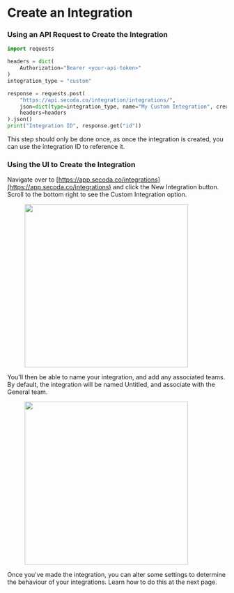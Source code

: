# Create an Integration

### Using an API Request to Create the Integration

```python
import requests

headers = dict(
    Authorization="Bearer <your-api-token>"
)
integration_type = "custom"

response = requests.post(
    "https://api.secoda.co/integration/integrations/",
    json=dict(type=integration_type, name="My Custom Integration", credentials={}),
    headers=headers
).json()
print("Integration ID", response.get("id"))
```

This step should only be done once, as once the integration is created, you can use the integration ID to reference it.&#x20;

### Using the UI to Create the Integration

Navigate over to [https://app.secoda.co/integrations](https://app.secoda.co/integrations) and click the New Integration button. Scroll to the bottom right to see the Custom Integration option.&#x20;

<figure><img src="https://secoda-public-media-assets.s3.amazonaws.com/screencapture-app-secoda-co-integrations-new-2023-06-09-14_47_01.png" alt="" width="375"><figcaption></figcaption></figure>

You'll then be able to name your integration, and add any associated teams. By default, the integration will be named Untitled, and associate with the General team.&#x20;

<figure><img src="https://secoda-public-media-assets.s3.amazonaws.com/Screenshot 2023-06-09 at 2.48.41 PM.png" alt="" width="375"><figcaption></figcaption></figure>

Once you've made the integration, you can alter some settings to determine the behaviour of your integrations. Learn how to do this at the next page.&#x20;
